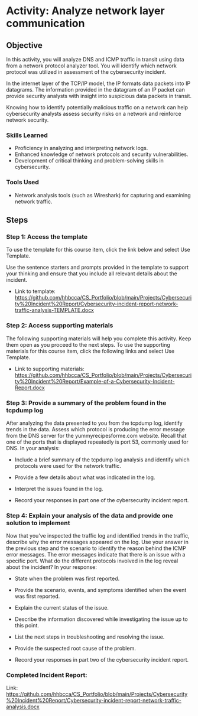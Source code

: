# Activity: Analyze network layer communication


## Objective

In this activity, you will analyze DNS and ICMP traffic in transit using data from a network protocol analyzer tool. You will identify which network protocol was utilized in assessment of the cybersecurity incident. 

In the internet layer of the TCP/IP model, the IP formats data packets into IP datagrams. The information provided in the datagram of an IP packet can provide security analysts with insight into suspicious data packets in transit.

Knowing how to identify potentially malicious traffic on a network can help cybersecurity analysts assess security risks on a network and reinforce network security.

### Skills Learned

- Proficiency in analyzing and interpreting network logs.
- Enhanced knowledge of network protocols and security vulnerabilities.
- Development of critical thinking and problem-solving skills in cybersecurity.

### Tools Used

- Network analysis tools (such as Wireshark) for capturing and examining network traffic.

## Steps

### Step 1: Access the template
To use the template for this course item, click the link below and select Use Template. 

Use the sentence starters and prompts provided in the template to support your thinking and ensure that you include all relevant details about the incident.

- Link to template: https://github.com/hhbcca/CS_Portfolio/blob/main/Projects/Cybersecurity%20Incident%20Report/Cybersecurity-incident-report-network-traffic-analysis-TEMPLATE.docx

### Step 2: Access supporting materials  
The following supporting materials will help you complete this activity. Keep them open as you proceed to the next steps. 
To use the supporting materials for this course item,  click the following links and select Use Template. 

- Link to supporting materials: https://github.com/hhbcca/CS_Portfolio/blob/main/Projects/Cybersecurity%20Incident%20Report/Example-of-a-Cybersecurity-Incident-Report.docx

### Step 3: Provide a summary of the problem found in the tcpdump log
After analyzing the data presented to you from the tcpdump log, identify trends in the data. Assess which protocol is producing the error message from the DNS server for the yummyrecipesforme.com website. Recall that one of the ports that is displayed repeatedly is port 53, commonly used for DNS. In your analysis:  

- Include a brief summary of the tcpdump log analysis and identify which protocols were used for the network traffic.

- Provide a few details about what was indicated in the log.

- Interpret the issues found in the log.

- Record your responses in part one of the cybersecurity incident report.  

### Step 4: Explain your analysis of the data and provide one solution to implement 
Now that you’ve inspected the traffic log and identified trends in the traffic, describe why the error messages appeared on the log. Use your answer in the previous step and the scenario to identify the reason behind the ICMP error messages. The error messages indicate that there is an issue with a specific port. What do the different protocols involved in the log reveal about the incident? In your response:

- State when the problem was first reported.

- Provide the scenario, events, and symptoms identified when the event was first reported.

- Explain the current status of the issue.  

- Describe the information discovered while investigating the issue up to this point.

- List the next steps in troubleshooting and resolving the issue.

- Provide the suspected root cause of the problem.

- Record your responses in part two of the cybersecurity incident report. 

### Completed Incident Report:

Link: https://github.com/hhbcca/CS_Portfolio/blob/main/Projects/Cybersecurity%20Incident%20Report/Cybersecurity-incident-report-network-traffic-analysis.docx

